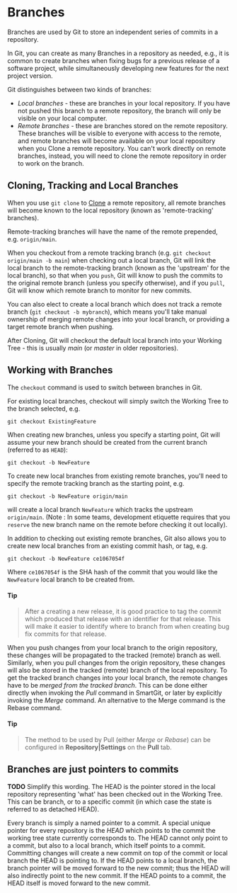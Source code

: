 # Branches

Branches are used by Git to store an independent series of commits in a repository.

In Git, you can create as many Branches in a repository as needed, e.g., it is common to create branches when fixing bugs for a previous release of a software project, while simultaneously developing new features for the next project version.

Git distinguishes between two kinds of branches: 
- *Local branches* - these are branches in your local repository. If you have not pushed this branch to a remote repository, the branch will only be visible on your local computer.
- *Remote branches* - these are branches stored on the remote repository. These branches will be visible to everyone with access to the remote, and remote branches will become available on your local repository when you Clone a remote repository.
You can't work directly on remote branches, instead, you will need to clone the remote repository in order to work on the branch.

## Cloning, Tracking and Local Branches
When you use `git clone` to [Clone](Clone.md) a remote repository, all remote branches will become known to the local repository (known as 'remote-tracking' branches).

Remote-tracking branches will have the name of the remote prepended, e.g. `origin/main`.

When you checkout from a remote tracking branch (e.g. `git checkout origin/main -b main`) when checking out a local branch, Git will link the local branch to the remote-tracking branch (known as the 'upstream' for the local branch), so that when you `push`, Git will know to push the commits to the original remote branch (unless you specify otherwise), and if you `pull`, Git will know which remote branch to monitor for new commits.

You can also elect to create a local branch which does not track a remote branch (`git checkout -b mybranch`), which means you'll take manual ownership of merging remote changes into your local branch, or providing a target remote branch when pushing.

After Cloning, Git will checkout the default local branch into your Working Tree - this is usually *main* (or *master* in older repositories).

## Working with Branches
The `checkout` command is used to switch between branches in Git.

For existing local branches, checkout will simply switch the Working Tree to the branch selected, e.g.

`git checkout ExistingFeature`

When creating new branches, unless you specify a starting point, Git will assume your new branch should be created from the current branch (referred to as `HEAD`):

`git checkout -b NewFeature` 

To create new local branches from existing remote branches, you'll need to specify the remote tracking branch as the starting point, e.g.

`git checkout -b NewFeature origin/main`

will create a local branch `NewFeature` which tracks the upstream `origin/main`. (Note : In some teams, development etiquette requires that you `reserve` the new branch name on the remote before checking it out locally).

In addition to checking out existing remote branches, Git also allows you to create new local branches from an existing commit hash, or tag, e.g.

`git checkout -b NewFeature ce1067054f`

Where `ce1067054f` is the SHA hash of the commit that you would like the `NewFeature` local branch to be created from.
#### Tip
>
> After a creating a new release, it is good practice to tag the commit which produced that release with an identifier for that release.
This will make it easier to identify where to branch from when creating bug fix commits for that release.
>

When you push changes from your local branch to the origin repository,
these changes will be propagated to the tracked (remote) branch as well.
Similarly, when you pull changes from the origin repository, these
changes will also be stored in the tracked (remote) branch of the local
repository. To get the tracked branch changes into your local branch,
the remote changes have to be *merged from the tracked branch*. This can
be done either directly when invoking the *Pull* command in SmartGit, or
later by explicitly invoking the *Merge* command. An alternative to the
Merge command is the Rebase command.


#### Tip
>
>The method to be used by Pull (either *Merge* or *Rebase*) can be
>configured in **Repository\|Settings** on the **Pull** tab.
>

## Branches are just pointers to commits

**TODO** Simplify this wording. The HEAD is the pointer stored in the local repository representing 'what' has been checked out in the Working Tree. 
This can be branch, or to a specific commit (in which case the state is referred to as detached HEAD).


Every branch is simply a named pointer to a commit. A special unique
pointer for every repository is the *HEAD* which points to the commit
the working tree state currently corresponds to. The HEAD cannot only
point to a commit, but also to a local branch, which itself points to a
commit. Committing changes will create a new commit on top of the commit
or local branch the HEAD is pointing to. If the HEAD points to a local
branch, the branch pointer will be moved forward to the new commit; thus
the HEAD will also indirectly point to the new commit. If the HEAD
points to a commit, the HEAD itself is moved forward to the new commit.
